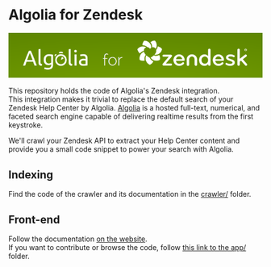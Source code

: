# Algolia for Zendesk
<p style="text-align: center;">
  <img src="./img/algolia-for-zendesk.png?raw=true" alt="Algolia for Zendesk" />
</p>

This repository holds the code of Algolia's Zendesk integration.  
This integration makes it trivial to replace the default search of your Zendesk Help Center by Algolia.
[Algolia](https://www.algolia.com) is a hosted full-text, numerical, and faceted search engine capable of delivering realtime results from the first keystroke.

We'll crawl your Zendesk API to extract your Help Center content and provide you a small code snippet to power your search with Algolia.

## Indexing
Find the code of the crawler and its documentation in the [crawler/](./crawler/) folder.

## Front-end
Follow the documentation [on the website](https://community.algolia.com/zendesk/).  
If you want to contribute or browse the code, follow [this link to the app/](./app/) folder.
